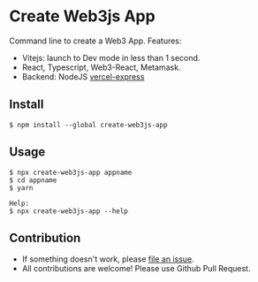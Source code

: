 # Create Web3js App

Command line to create a Web3 App. Features:
- Vitejs: launch to Dev mode in less than 1 second.
- React, Typescript, Web3-React, Metamask.
- Backend: NodeJS [vercel-express](https://github.com/ngduc/vercel-express)

## Install

```
$ npm install --global create-web3js-app
```

## Usage

```
$ npx create-web3js-app appname
$ cd appname
$ yarn

Help:
$ npx create-web3js-app --help
```

## Contribution

- If something doesn't work, please [file an issue](https://github.com/coddx-hq/create-web3js-app/issues).
- All contributions are welcome! Please use Github Pull Request.
